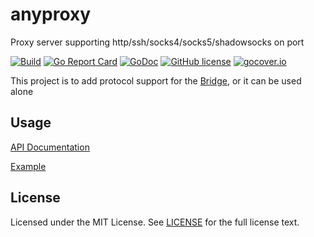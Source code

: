 # anyproxy

Proxy server supporting http/ssh/socks4/socks5/shadowsocks on port

[![Build](https://github.com/wzshiming/anyproxy/actions/workflows/go-cross-build.yml/badge.svg)](https://github.com/wzshiming/anyproxy/actions/workflows/go-cross-build.yml)
[![Go Report Card](https://goreportcard.com/badge/github.com/wzshiming/anyproxy)](https://goreportcard.com/report/github.com/wzshiming/anyproxy)
[![GoDoc](https://godoc.org/github.com/wzshiming/anyproxy?status.svg)](https://godoc.org/github.com/wzshiming/anyproxy)
[![GitHub license](https://img.shields.io/github/license/wzshiming/anyproxy.svg)](https://github.com/wzshiming/anyproxy/blob/master/LICENSE)
[![gocover.io](https://gocover.io/_badge/github.com/wzshiming/anyproxy)](https://gocover.io/github.com/wzshiming/anyproxy)

This project is to add protocol support for the [Bridge](https://github.com/wzshiming/bridge), or it can be used alone

## Usage

[API Documentation](https://godoc.org/github.com/wzshiming/anyproxy)

[Example](https://github.com/wzshiming/anyproxy/blob/master/cmd/anyproxy/main.go)

## License

Licensed under the MIT License. See [LICENSE](https://github.com/wzshiming/anyproxy/blob/master/LICENSE) for the full license text.
